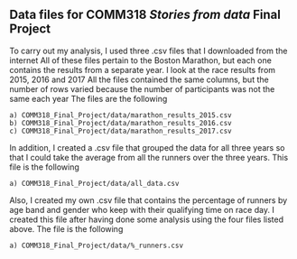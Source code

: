 ## Data files for COMM318 _Stories from data_ Final Project

To carry out my analysis, I used three .csv files that I downloaded from the internet
All of these files pertain to the Boston Marathon, but each one contains the results from a separate year.
I look at the race results from 2015, 2016 and 2017
All the files contained the same columns, but the number of rows varied because the number of participants was not the same each year
The files are the following

    a) COMM318_Final_Project/data/marathon_results_2015.csv
    b) COMM318_Final_Project/data/marathon_results_2016.csv
    c) COMM318_Final_Project/data/marathon_results_2017.csv

In addition, I created a .csv file that grouped the data for all three years so that I could take the average from all the runners over the three years. This file is the following

    a) COMM318_Final_Project/data/all_data.csv
    
Also, I created my own .csv file that contains the percentage of runners by age band and gender who keep with their qualifying time on race day. I created this file after having done some analysis using the four files listed above. The file is the following 
    
    a) COMM318_Final_Project/data/%_runners.csv
   
       

    
    
